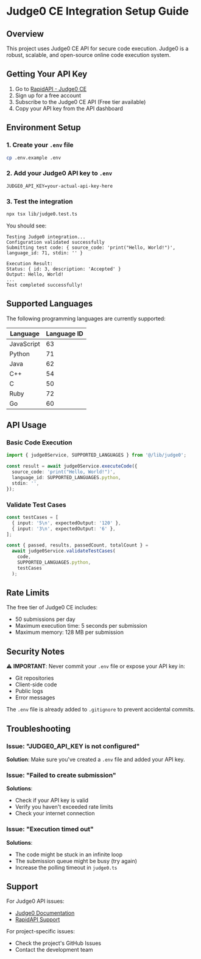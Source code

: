 # Judge0 CE Integration Setup Guide

## Overview
This project uses Judge0 CE API for secure code execution. Judge0 is a robust, scalable, and open-source online code execution system.

## Getting Your API Key

1. Go to [RapidAPI - Judge0 CE](https://rapidapi.com/judge0-official/api/judge0-ce)
2. Sign up for a free account
3. Subscribe to the Judge0 CE API (Free tier available)
4. Copy your API key from the API dashboard

## Environment Setup

### 1. Create your `.env` file
```bash
cp .env.example .env
```

### 2. Add your Judge0 API key to `.env`
```env
JUDGE0_API_KEY=your-actual-api-key-here
```

### 3. Test the integration
```bash
npx tsx lib/judge0.test.ts
```

You should see:
```
Testing Judge0 integration...
Configuration validated successfully
Submitting test code: { source_code: 'print("Hello, World!")', language_id: 71, stdin: '' }

Execution Result:
Status: { id: 3, description: 'Accepted' }
Output: Hello, World!
...
Test completed successfully!
```

## Supported Languages

The following programming languages are currently supported:

| Language   | Language ID |
|------------|-------------|
| JavaScript | 63          |
| Python     | 71          |
| Java       | 62          |
| C++        | 54          |
| C          | 50          |
| Ruby       | 72          |
| Go         | 60          |

## API Usage

### Basic Code Execution
```typescript
import { judge0Service, SUPPORTED_LANGUAGES } from '@/lib/judge0';

const result = await judge0Service.executeCode({
  source_code: 'print("Hello, World!")',
  language_id: SUPPORTED_LANGUAGES.python,
  stdin: '',
});
```

### Validate Test Cases
```typescript
const testCases = [
  { input: '5\n', expectedOutput: '120' },
  { input: '3\n', expectedOutput: '6' },
];

const { passed, results, passedCount, totalCount } = 
  await judge0Service.validateTestCases(
    code,
    SUPPORTED_LANGUAGES.python,
    testCases
  );
```

## Rate Limits

The free tier of Judge0 CE includes:
- 50 submissions per day
- Maximum execution time: 5 seconds per submission
- Maximum memory: 128 MB per submission

## Security Notes

⚠️ **IMPORTANT**: Never commit your `.env` file or expose your API key in:
- Git repositories
- Client-side code
- Public logs
- Error messages

The `.env` file is already added to `.gitignore` to prevent accidental commits.

## Troubleshooting

### Issue: "JUDGE0_API_KEY is not configured"
**Solution**: Make sure you've created a `.env` file and added your API key.

### Issue: "Failed to create submission"
**Solutions**:
- Check if your API key is valid
- Verify you haven't exceeded rate limits
- Check your internet connection

### Issue: "Execution timed out"
**Solutions**:
- The code might be stuck in an infinite loop
- The submission queue might be busy (try again)
- Increase the polling timeout in `judge0.ts`

## Support

For Judge0 API issues:
- [Judge0 Documentation](https://ce.judge0.com/)
- [RapidAPI Support](https://rapidapi.com/judge0-official/api/judge0-ce/discussions)

For project-specific issues:
- Check the project's GitHub Issues
- Contact the development team

